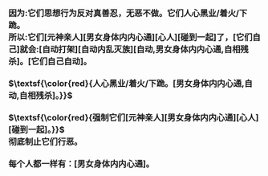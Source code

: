 <h3>
<br>因为:它们思想行为反对真善忍，无恶不做。它们人心黑业/着火/下跪。
<br>所以:它们[元神亲人][男女身体内内心通][心人][碰到一起]了，[它们自己]就会:[自动打架][自动内乱灭族][自动,男女身体内内心通,自相残杀]。[它们自己自动]。
<br>
<br>$\textsf{\color{red}{人心黑业/着火/下跪。[男女身体内内心通,自动,自相残杀]。}}$
<br>
<br>$\textsf{\color{red}{强制它们[元神亲人][男女身体内内心通][心人][碰到一起]。}}$
<br>彻底制止它们行恶。
<br>
<br>每个人都一样有：[男女身体内内心通]。
</h3>
